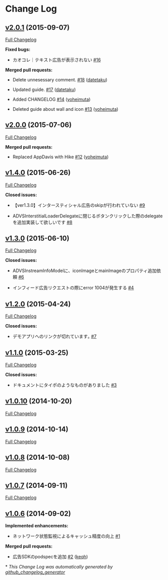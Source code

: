 # Change Log

## [v2.0.1](https://github.com/mtburn/MTBurn-iOS-SDK-Install-Guide/tree/v2.0.1) (2015-09-07)

[Full Changelog](https://github.com/mtburn/MTBurn-iOS-SDK-Install-Guide/compare/v2.0.0...v2.0.1)

**Fixed bugs:**

- カオコレ｜テキスト広告が表示されない [\#16](https://github.com/mtburn/MTBurn-iOS-SDK-Install-Guide/issues/16)

**Merged pull requests:**

- Delete unnesessary comment. [\#18](https://github.com/mtburn/MTBurn-iOS-SDK-Install-Guide/pull/18) ([datetaku](https://github.com/datetaku))

- Updated guide. [\#17](https://github.com/mtburn/MTBurn-iOS-SDK-Install-Guide/pull/17) ([datetaku](https://github.com/datetaku))

- Added CHANGELOG [\#14](https://github.com/mtburn/MTBurn-iOS-SDK-Install-Guide/pull/14) ([yoheimuta](https://github.com/yoheimuta))

- Deleted guide about wall and icon [\#13](https://github.com/mtburn/MTBurn-iOS-SDK-Install-Guide/pull/13) ([yoheimuta](https://github.com/yoheimuta))

## [v2.0.0](https://github.com/mtburn/MTBurn-iOS-SDK-Install-Guide/tree/v2.0.0) (2015-07-06)

[Full Changelog](https://github.com/mtburn/MTBurn-iOS-SDK-Install-Guide/compare/v1.4.0...v2.0.0)

**Merged pull requests:**

- Replaced AppDavis with Hike [\#12](https://github.com/mtburn/MTBurn-iOS-SDK-Install-Guide/pull/12) ([yoheimuta](https://github.com/yoheimuta))

## [v1.4.0](https://github.com/mtburn/MTBurn-iOS-SDK-Install-Guide/tree/v1.4.0) (2015-06-26)

[Full Changelog](https://github.com/mtburn/MTBurn-iOS-SDK-Install-Guide/compare/v1.3.0...v1.4.0)

**Closed issues:**

- 【ver1.3.0】インタースティシャル広告のskipが行われていない [\#9](https://github.com/mtburn/MTBurn-iOS-SDK-Install-Guide/issues/9)

- ADVSInterstitialLoaderDelegateに閉じるボタンクリックした際のdelegateを追加実装して欲しいです [\#8](https://github.com/mtburn/MTBurn-iOS-SDK-Install-Guide/issues/8)

## [v1.3.0](https://github.com/mtburn/MTBurn-iOS-SDK-Install-Guide/tree/v1.3.0) (2015-06-10)

[Full Changelog](https://github.com/mtburn/MTBurn-iOS-SDK-Install-Guide/compare/v1.2.0...v1.3.0)

**Closed issues:**

- ADVSInstreamInfoModelに、iconImageとmainImageのプロパティ追加依頼 [\#6](https://github.com/mtburn/MTBurn-iOS-SDK-Install-Guide/issues/6)

- インフィード広告リクエストの際にerror 1004が発生する [\#4](https://github.com/mtburn/MTBurn-iOS-SDK-Install-Guide/issues/4)

## [v1.2.0](https://github.com/mtburn/MTBurn-iOS-SDK-Install-Guide/tree/v1.2.0) (2015-04-24)

[Full Changelog](https://github.com/mtburn/MTBurn-iOS-SDK-Install-Guide/compare/v1.1.0...v1.2.0)

**Closed issues:**

- デモアプリへのリンクが切れています｡ [\#7](https://github.com/mtburn/MTBurn-iOS-SDK-Install-Guide/issues/7)

## [v1.1.0](https://github.com/mtburn/MTBurn-iOS-SDK-Install-Guide/tree/v1.1.0) (2015-03-25)

[Full Changelog](https://github.com/mtburn/MTBurn-iOS-SDK-Install-Guide/compare/v1.0.10...v1.1.0)

**Closed issues:**

- ドキュメントにタイポのようなものがありました [\#3](https://github.com/mtburn/MTBurn-iOS-SDK-Install-Guide/issues/3)

## [v1.0.10](https://github.com/mtburn/MTBurn-iOS-SDK-Install-Guide/tree/v1.0.10) (2014-10-20)

[Full Changelog](https://github.com/mtburn/MTBurn-iOS-SDK-Install-Guide/compare/v1.0.9...v1.0.10)

## [v1.0.9](https://github.com/mtburn/MTBurn-iOS-SDK-Install-Guide/tree/v1.0.9) (2014-10-14)

[Full Changelog](https://github.com/mtburn/MTBurn-iOS-SDK-Install-Guide/compare/v1.0.8...v1.0.9)

## [v1.0.8](https://github.com/mtburn/MTBurn-iOS-SDK-Install-Guide/tree/v1.0.8) (2014-10-08)

[Full Changelog](https://github.com/mtburn/MTBurn-iOS-SDK-Install-Guide/compare/v1.0.7...v1.0.8)

## [v1.0.7](https://github.com/mtburn/MTBurn-iOS-SDK-Install-Guide/tree/v1.0.7) (2014-09-11)

[Full Changelog](https://github.com/mtburn/MTBurn-iOS-SDK-Install-Guide/compare/v1.0.6...v1.0.7)

## [v1.0.6](https://github.com/mtburn/MTBurn-iOS-SDK-Install-Guide/tree/v1.0.6) (2014-09-02)

**Implemented enhancements:**

- ネットワーク状態監視によるキャッシュ精度の向上 [\#1](https://github.com/mtburn/MTBurn-iOS-SDK-Install-Guide/issues/1)

**Merged pull requests:**

- 広告SDKのpodspecを追加 [\#2](https://github.com/mtburn/MTBurn-iOS-SDK-Install-Guide/pull/2) ([keqh](https://github.com/keqh))



\* *This Change Log was automatically generated by [github_changelog_generator](https://github.com/skywinder/Github-Changelog-Generator)*